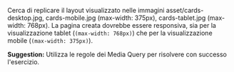 Cerca di replicare il layout visualizzato nelle immagini asset/cards-desktop.jpg, cards-mobile.jpg (max-width: 375px), cards-tablet.jpg (max-width: 768px). La pagina creata dovrebbe essere responsiva, sia per la visualizzazione tablet (`(max-width: 768px)`) che per la visualizzazione mobile (`(max-width: 375px)`).

**Suggestion:**
Utilizza le regole dei Media Query per risolvere con successo l'esercizio.
